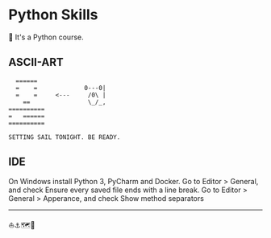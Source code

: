 # Python Skills

🐍 It's a Python course.

## ASCII-ART

```text
  ======
  =    =             0---0|
  =    =     <---     /0\ |
    ==                \_/_,
==========
=   ======
==========

SETTING SAIL TONIGHT. BE READY.
```

## IDE

On Windows install Python 3, PyCharm and Docker.
Go to Editor > General, and check Ensure every saved file ends with a line break.
Go to Editor > General > Apperance, and check Show method separators

--- 
⛵⚓️🗺️🌊
